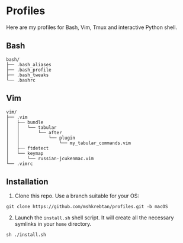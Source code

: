 # Profiles

Here are my profiles for Bash, Vim, Tmux and interactive Python shell.

## Bash

```
bash/
├── .bash_aliases
├── .bash_profile
├── .bash_tweaks
└── .bashrc
```

## Vim

```
vim/
├── .vim
│   ├── bundle
│   │   └── tabular
│   │       └── after
│   │           └── plugin
│   │               └── my_tabular_commands.vim
│   ├── ftdetect
│   └── keymap
│       └── russian-jcukenmac.vim
└── .vimrc
```

## Installation

1. Clone this repo. Use a branch suitable for your OS:
```
git clone https://github.com/mshkrebtan/profiles.git -b macOS
```

2. Launch the `install.sh` shell script. It will create all the necessary symlinks in your `home` directory.
```
sh ./install.sh
```
